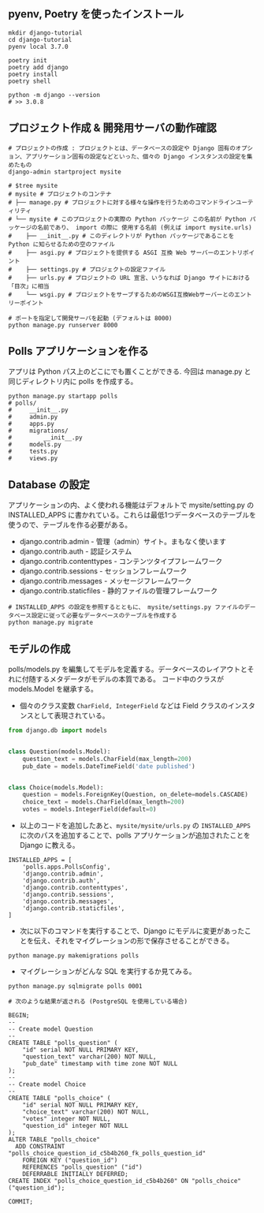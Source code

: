 ## pyenv, Poetry を使ったインストール
```
mkdir django-tutorial
cd django-tutorial
pyenv local 3.7.0

poetry init
poetry add django
poetry install
poetry shell

python -m django --version
# >> 3.0.8
```

## プロジェクト作成 & 開発用サーバの動作確認
```
# プロジェクトの作成 : プロジェクトとは、データベースの設定や Django 固有のオプション、アプリケーション固有の設定などといった、個々の Django インスタンスの設定を集めたもの
django-admin startproject mysite

# $tree mysite
# mysite # プロジェクトのコンテナ
# ├── manage.py # プロジェクトに対する様々な操作を行うためのコマンドラインユーティリティ
# └── mysite # このプロジェクトの実際の Python パッケージ この名前が Python パッケージの名前であり、 import の際に 使用する名前 (例えば import mysite.urls)
#    ├── __init__.py # このディレクトリが Python パッケージであることを Python に知らせるための空のファイル
#    ├── asgi.py # プロジェクトを提供する ASGI 互換 Web サーバーのエントリポイント
#    ├── settings.py # プロジェクトの設定ファイル
#    ├── urls.py # プロジェクトの URL 宣言、いうなれば Django サイトにおける「目次」に相当
#    └── wsgi.py # プロジェクトをサーブするためのWSGI互換Webサーバーとのエントリーポイント

# ポートを指定して開発サーバを起動 (デフォルトは 8000)
python manage.py runserver 8000
```

## Polls アプリケーションを作る
アプリは Python パス上のどこにでも置くことができる. 今回は manage.py と同じディレクトリ内に polls を作成する。
```
python manage.py startapp polls
# polls/
#     __init__.py
#     admin.py
#     apps.py
#     migrations/
#         __init__.py
#     models.py
#     tests.py
#     views.py
```

## Database の設定

アプリケーションの内、よく使われる機能はデフォルトで mysite/setting.py の INSTALLED_APPS に書かれている。これらは最低1つデータベースのテーブルを使うので、テーブルを作る必要がある。

- django.contrib.admin - 管理（admin）サイト。まもなく使います
- django.contrib.auth - 認証システム
- django.contrib.contenttypes - コンテンツタイプフレームワーク
- django.contrib.sessions - セッションフレームワーク
- django.contrib.messages - メッセージフレームワーク
- django.contrib.staticfiles - 静的ファイルの管理フレームワーク

```
# INSTALLED_APPS の設定を参照するとともに、 mysite/settings.py ファイルのデータベース設定に従って必要なデータベースのテーブルを作成する
python manage.py migrate
```

## モデルの作成

polls/models.py を編集してモデルを定義する。データベースのレイアウトとそれに付随するメタデータがモデルの本質である。
コード中のクラスが models.Model を継承する。
- 個々のクラス変数 `CharField, IntegerField` などは Field クラスのインスタンスとして表現されている。


```polls/models.py
from django.db import models


class Question(models.Model):
    question_text = models.CharField(max_length=200)
    pub_date = models.DateTimeField('date published')


class Choice(models.Model):
    question = models.ForeignKey(Question, on_delete=models.CASCADE)
    choice_text = models.CharField(max_length=200)
    votes = models.IntegerField(default=0)
```

- 以上のコードを追加したあと、`mysite/mysite/urls.py` の `INSTALLED_APPS` に次のパスを追加することで、polls アプリケーションが追加されたことを Django に教える。

```mysite/settings.py¶
INSTALLED_APPS = [
    'polls.apps.PollsConfig',
    'django.contrib.admin',
    'django.contrib.auth',
    'django.contrib.contenttypes',
    'django.contrib.sessions',
    'django.contrib.messages',
    'django.contrib.staticfiles',
]
```

- 次に以下のコマンドを実行することで、Django にモデルに変更があったことを伝え、それをマイグレーションの形で保存させることができる。
```
python manage.py makemigrations polls
```

- マイグレーションがどんな SQL を実行するか見てみる。
```
python manage.py sqlmigrate polls 0001

# 次のような結果が返される (PostgreSQL を使用している場合)

BEGIN;
--
-- Create model Question
--
CREATE TABLE "polls_question" (
    "id" serial NOT NULL PRIMARY KEY,
    "question_text" varchar(200) NOT NULL,
    "pub_date" timestamp with time zone NOT NULL
);
--
-- Create model Choice
--
CREATE TABLE "polls_choice" (
    "id" serial NOT NULL PRIMARY KEY,
    "choice_text" varchar(200) NOT NULL,
    "votes" integer NOT NULL,
    "question_id" integer NOT NULL
);
ALTER TABLE "polls_choice"
  ADD CONSTRAINT "polls_choice_question_id_c5b4b260_fk_polls_question_id"
    FOREIGN KEY ("question_id")
    REFERENCES "polls_question" ("id")
    DEFERRABLE INITIALLY DEFERRED;
CREATE INDEX "polls_choice_question_id_c5b4b260" ON "polls_choice" ("question_id");

COMMIT;
```
